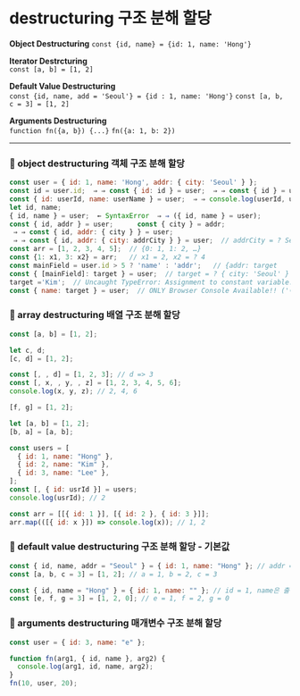 # **destructuring 구조 분해 할당**

**Object Destructuring**
`const {id, name} = {id: 1, name: 'Hong'}`

**Iterator Destrcturing**<br>
`const [a, b] = [1, 2]`

**Default Value Destructuring**<br>
`const {id, name, add = 'Seoul'} = {id : 1, name: 'Hong'}`
`const [a, b, c = 3] = [1, 2]`

**Arguments Destructuring**<br>
`function fn({a, b}) {...}`
`fn({a: 1, b: 2})`

---

### **🔎 object destructuring 객체 구조 분해 할당**

```javascript
const user = { id: 1, name: 'Hong', addr: { city: 'Seoul' } };
const id = user.id;  ⇒ ⇒ const { id: id } = user;  ⇒ ⇒ const { id } = user;
const { id: userId, name: userName } = user;  ⇒ ⇒ console.log(userId, userName);
let id, name;
{ id, name } = user;  ← SyntaxError  ⇒ ⇒ ({ id, name } = user);
const { id, addr } = user;      const { city } = addr;
 ⇒ ⇒ const { id, addr: { city } } = user;
 ⇒ ⇒ const { id, addr: { city: addrCity } } = user;  // addrCity = ? Seoul
const arr = [1, 2, 3, 4, 5];  // {0: 1, 1: 2, …}
const {1: x1, 3: x2} = arr;   // x1 = 2, x2 = ? 4
const mainField = user.id > 5 ? 'name' : 'addr';   // {addr: target
const { [mainField]: target } = user;  // target = ? { city: 'Seoul' }
target ='Kim';  // Uncaught TypeError: Assignment to constant variable.
const { name: target } = user;  // ONLY Browser Console Available!! ('이미 선언되었어요!')
```

### **🔎 array destructuring 배열 구조 분해 할당**

```javascript
const [a, b] = [1, 2];

let c, d;
[c, d] = [1, 2];

const [, , d] = [1, 2, 3]; // d => 3
const [, x, , y, , z] = [1, 2, 3, 4, 5, 6];
console.log(x, y, z); // 2, 4, 6

[f, g] = [1, 2];

let [a, b] = [1, 2];
[b, a] = [a, b];

const users = [
  { id: 1, name: "Hong" },
  { id: 2, name: "Kim" },
  { id: 3, name: "Lee" },
];
const [, { id: usrId }] = users;
console.log(usrId); // 2

const arr = [[{ id: 1 }], [{ id: 2 }, { id: 3 }]];
arr.map(([{ id: x }]) => console.log(x)); // 1, 2
```

### **🔎 default value destructuring 구조 분해 할당 - 기본값**

```javascript
const { id, name, addr = "Seoul" } = { id: 1, name: "Hong" }; // addr = Seoul
const [a, b, c = 3] = [1, 2]; // a = 1, b = 2, c = 3

const { id, name = "Hong" } = { id: 1, name: "" }; // id = 1, name은 출력안됨
const [e, f, g = 3] = [1, 2, 0]; // e = 1, f = 2, g = 0
```

### **🔎 arguments destructuring 매개변수 구조 분해 할당**

```javascript
const user = { id: 3, name: "e" };

function fn(arg1, { id, name }, arg2) {
  console.log(arg1, id, name, arg2);
}
fn(10, user, 20);
```
